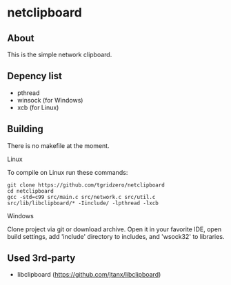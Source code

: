 # netclipboard

## About

This is the simple network clipboard.

## Depency list

* pthread
* winsock (for Windows)
* xcb (for Linux)

## Building

There is no makefile at the moment.

Linux

To compile on Linux run these commands:

~~~~~
git clone https://github.com/tgridzero/netclipboard
cd netclipboard
gcc -std=c99 src/main.c src/network.c src/util.c src/lib/libclipboard/* -Iinclude/ -lpthread -lxcb
~~~~~

Windows

Clone project via git or download archive.
Open it in your favorite IDE, open build settings, add 'include' directory to includes, and 'wsock32' to libraries.

## Used 3rd-party

* libclipboard (https://github.com/jtanx/libclipboard)